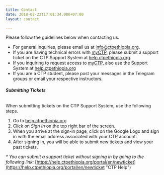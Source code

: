 ```yaml
---
title: Contact
date: 2018-02-22T17:01:34.000+07:00
layout: contact

---
```

Please follow the guidelines below when contacting us.

* For general inquiries, please email us at [info@ctpethiopia.org]().
* If you are having technical errors with [myCTP](https://www.ctpacademy.org "myCTP"), please submit a support ticket on the CTP Support System at [help.ctpethiopia.org](https://help.ctpethiopia.org "CTP Ethiopia Support").
* If you inquiring to request access to [myCTP,](https://www.ctpacademy.org) also use the Support System at [help.ctpethiopia.org](https://help.ctpethiopia.org "CTP Support System")
* If you are a CTP student, please post your messages in the Telegram groups or email your respective instructors.

###### **Submitting Tickets**

When submitting tickets on the CTP Support System, use the following steps.

1. Go to [help.ctpethiopia.org](https://help.ctpethiopia.org "CTP Help")
2. Click on _Sign In_ on the top right bar of the screen.
3. When you arrive at the sign-in page, click on the Google Logo and sign in with the email address associated with your CTP account.
4. After signing in, you will be able to submit new tickets and view your past tickets.

_* You can submit a support ticket without signing in by going to the following_ _link:_ [https://help.ctpethiopia.org/portal/en/newticket](https://help.ctpethiopia.org/portal/en/newticket "CTP Help")